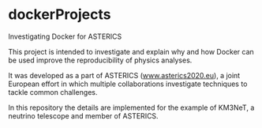 # dockerProjects

Investigating Docker for ASTERICS

This project is intended to investigate and explain why and how Docker can be used improve the reproducibility of physics analyses.

It was developed as a part of ASTERICS (www.asterics2020.eu), a joint European effort in which multiple collaborations investigate techniques to tackle common challenges. 

In this repository the details are implemented for the example of KM3NeT, a neutrino telescope and member of ASTERICS.


